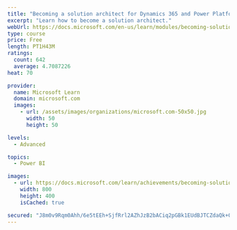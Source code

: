 ```yaml
---
title: "Becoming a solution architect for Dynamics 365 and Power Platform"
excerpt: "Learn how to become a solution architect."
webUrl: https://docs.microsoft.com/en-us/learn/modules/becoming-solution-architect/
type: course
price: Free
length: PT1H43M
ratings:
  count: 642
  average: 4.7087226
heat: 70

provider:
  name: Microsoft Learn
  domain: microsoft.com
  images:
    - url: /assets/images/organizations/microsoft.com-50x50.jpg
      width: 50
      height: 50

levels:
  - Advanced

topics:
  - Power BI

images:
  - url: https://docs.microsoft.com/learn/achievements/becoming-solution-architect-social.png
    width: 800
    height: 400
    isCached: true

secured: "J8m0v9Rqm0Ahh/6e5tEEh+SjfRrl2AZhJzB2bACiq2pGBk1EUdBJTCZdaQk+OOGzJJpTAzRF3Vzhv/eM5tTtGS3lSzEgQEtMRldIGd79FtvQWLbPtoD31Te4vcSUqikD5y/QgHPc4IxJh+1wbRJbEg+TY4zIxuouca8pFaiOTTgtwDKfRjIORPEzInJITEFGk2lX9kEozhxZq6snzAXzmyhk/tDDquF+vnL5jVuRrvieTs+UUKLSW7dphaNynnTvQCMQJYzNqIyssghFJdP4pK2KBpBt3j1outVEkSBG0BI1zn2jOLmYx/X0KFgkvXdsKo3izU28k9WoV4jjka+VdqSTEKvMeUa2tu3d6u+ml3VJEoxoApz6G7FU84m524Us/R1YtciaEn9V54cX27R1ug==;wEmDGNKP81JiOP6key/67w=="
---
```


